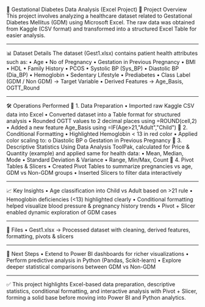 🧮 Gestational Diabetes Data Analysis (Excel Project)
📌 Project Overview
This project involves analyzing a healthcare dataset related to Gestational Diabetes Mellitus (GDM) using Microsoft Excel.
The raw data was obtained from Kaggle (CSV format) and transformed into a structured Excel Table for easier analysis.
________________________________________
📊 Dataset Details
The dataset (Gest1.xlsx) contains patient health attributes such as:
•	Age
•	No of Pregnancy
•	Gestation in Previous Pregnancy
•	BMI
•	HDL
•	Family History
•	PCOS
•	Systolic BP (Sys_BP)
•	Diastolic BP (Dia_BP)
•	Hemoglobin
•	Sedentary Lifestyle
•	Prediabetes
•	Class Label (GDM / Non GDM) → Target Variable
•	Derived Features → Age_Basis, OGTT_Round
________________________________________
🛠 Operations Performed
🔹 1. Data Preparation
•	Imported raw Kaggle CSV data into Excel
•	Converted dataset into a Table format for structured analysis
•	Rounded OGTT values to 2 decimal places using =ROUND(cell,2)
•	Added a new feature Age_Basis using =IF(Age>21,"Adult","Child")
🔹 2. Conditional Formatting
•	Highlighted Hemoglobin < 13 in red color
•	Applied color scaling to:
o	Diastolic BP
o	Gestation in Previous Pregnancy
🔹 3. Descriptive Statistics
Using Data Analysis ToolPak, calculated for Price & Quantity (example) and applied same for health data:
•	Mean, Median, Mode
•	Standard Deviation & Variance
•	Range, Min/Max, Count
🔹 4. Pivot Tables & Slicers
•	Created Pivot Tables to summarize pregnancies vs age, GDM vs Non-GDM groups
•	Inserted Slicers to filter data interactively
________________________________________
📈 Key Insights
•	Age classification into Child vs Adult based on >21 rule
•	Hemoglobin deficiencies (<13) highlighted clearly
•	Conditional formatting helped visualize blood pressure & pregnancy history trends
•	Pivot + Slicer enabled dynamic exploration of GDM cases
________________________________________
📂 Files
•	Gest1.xlsx → Processed dataset with cleaning, derived features, formatting, pivots & slicers
________________________________________
🚀 Next Steps
•	Extend to Power BI dashboards for richer visualizations
•	Perform predictive analysis in Python (Pandas, Scikit-learn)
•	Explore deeper statistical comparisons between GDM vs Non-GDM
________________________________________
✅ This project highlights Excel-based data preparation, descriptive statistics, conditional formatting, and interactive analysis with Pivot + Slicer, forming a solid base before moving into Power BI and Python analytics.


